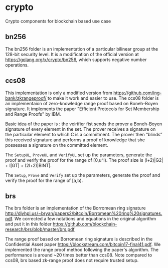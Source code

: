 # crypto
Crypto components for blockchain based use case

## bn256

The bn256 folder is an implementation of a particular bilinear group at the 128-bit security level. It is a modification of the official version at https://golang.org/x/crypto/bn256, which supports negative number operations.

## ccs08

This implementation is only a modified version from https://github.com/ing-bank/zkrangeproof/ to make it work and easier to use. The ccs08 folder is an implementaion of zero-knowledge range proof based on Boneh-Boyen signature. It implements the paper "Efficient Protocols for Set Membership and Range Proofs" by IBM. 

Basic idea of the paper is : the veirifier fist sends the prover a Boneh-Boyen signature of every element in the set. The prover receives a signature on the particular element to which C is a commitment. The prover then “blinds” this received signature and performs a proof of knowledge that she possesses a signature on the committed element.

The `SetupUL`, `ProveUL` and `VerifyUL` set up the parameters, generate the proof and verify the proof for the range of [0,u^l). The proof size is (l+2)|G2| + l|GT| + (2l+2)|BINT|.

The `Setup`, `Prove` and `Verify` set up the parameters, generate the proof and verify the proof for the range of [a,b).

## brs

The brs folder is an implementation of the Borromean ring signature http://diyhpl.us/~bryan/papers2/bitcoin/Borromean%20ring%20signatures.pdf. We corrected a few notations and equations in the original algorithm and put it in this folder https://github.com/blockchain-research/brs/blob/master/brs.pdf

The range proof based on Borromean ring signature is described in the Confidential Asset paper https://blockstream.com/bitcoin17-final41.pdf. We implemented the range proof method following the paper's algorithm. The performance is around ~20 times better than ccs08. Note compared to ccs08, brs based zk-range proof does not require trusted setup. 

